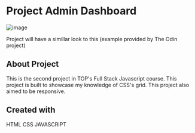 # Project Admin Dashboard

![image](https://github.com/AbnerAlexson/Admin-Dashboard/assets/146349299/d7ef95e2-b8d2-47db-959c-0b8c63dd01ea)

Project will have a simillar look to this (example provided by The Odin project)

## About Project

This is the second project in TOP's Full Stack Javascript course. This project is built to showcase my knowledge of CSS's grid. This project also aimed to be responsive.

## Created with
HTML
CSS
JAVASCRIPT


